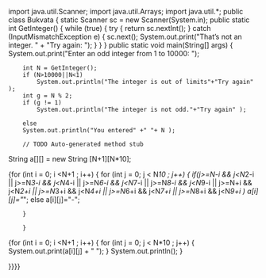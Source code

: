 import java.util.Scanner;
import java.util.Arrays; 
import java.util.*;
public class Bukvata {
	static Scanner sc = new Scanner(System.in);
	public static int GetInteger()
	{
	while (true)
	{
	try
	{
	return sc.nextInt();
	}
	catch (InputMismatchException e)
	{
	sc.next();
	System.out.print("That’s not an integer. "
	+ "Try again: ");
	}
	}
	}
	public static void main(String[] args) {
		System.out.print("Enter an odd integer from 1 to 10000: ");
		
		int N = GetInteger();
		if (N>10000||N<1)
			System.out.println("The integer is out of limits"+"Try again" );
		int g = N % 2;
		if (g != 1)
			System.out.println("The integer is not odd."+"Try again" );
		
		else 
		System.out.println("You entered" +" "+ N );
		
		// TODO Auto-generated method stub
String a[][] = new String [N+1][N*10];

{for (int i = 0; i <N+1 ; i++) {
	for (int j = 0; j < N*10 ; j++) {
		if(j>=N-i && j<N*2-i ||
				j>=N*3-i && j<N*4-i ||
				j>=N*6-i && j<N*7-i ||
				j>=N*8-i && j<N*9-i ||
				j>=N+i   && j<N*2+i ||
				j>=N*3+i && j<N*4+i ||
				j>=N*6+i && j<N*7+i ||
				j>=N*8+i && j<N*9+i
				)
			a[i][j]="*";
		else a[i][j]="-";
			
		}
		
		}
		


{for (int i = 0; i <N+1 ; i++) {
	for (int j = 0; j < N*10 ; j++) {
		System.out.print(a[i][j] + " ");
		}
		System.out.println();
		}
		

}}}}

